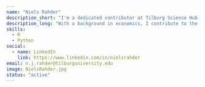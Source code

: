 ```yaml
---
name: "Niels Rahder"
description_short: "I'm a dedicated contributor at Tilburg Science Hub, specializing in data collection, website restructuring, and scientific content creation." 
description_long: "With a background in economics, I contribute to the Tilburg Science Hub platform by focusing on data collection, website restructuring, and creating valuable scientific content. My passion for science and research drives me to contribute valuable content to the community, supporting students and researchers in their academic endeavors."
skills: 
  - R
  - Python
social:
  - name: LinkedIn
    link: https://www.linkedin.com/in/nielsrahder
email: n.j.rahder@tilburguniversity.edu
image: NielsRahder.jpg
status: "active"
---
```

